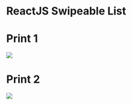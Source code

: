 # ReactJS Swipeable List

# Print 1

<img src="https://luiz-rocha.s3.sa-east-1.amazonaws.com/Print-1.png"  />

# Print 2

<img src="https://luiz-rocha.s3.sa-east-1.amazonaws.com/Print-2.png"  />
